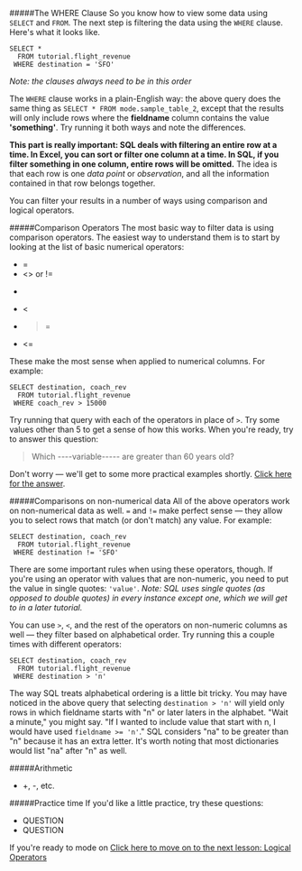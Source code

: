 #####The WHERE Clause
So you know how to view some data using `SELECT` and `FROM`. The next step is filtering the data using the `WHERE` clause. Here's what it looks like.

    SELECT *
      FROM tutorial.flight_revenue
     WHERE destination = 'SFO'

*Note: the clauses always need to be in this order*

The `WHERE` clause works in a plain-English way: the above query does the same thing as `SELECT * FROM mode.sample_table_2`, except that the results will only include rows where the **fieldname** column contains the value **'something'**. Try running it both ways and note the differences.

**This part is really important: SQL deals with filtering an entire row at a time. In Excel, you can sort or filter one column at a time. In SQL, if you filter something in one column, entire rows will be omitted.** The idea is that each row is one *data point* or *observation*, and all the information contained in that row belongs together.

You can filter your results in a number of ways using comparison and logical operators.

#####Comparison Operators
The most basic way to filter data is using comparison operators. The easiest way to understand them is to start by looking at the list of basic numerical operators:

* =
* <> or !=
* >
* <
* >=
* <=

These make the most sense when applied to numerical columns. For example:

    SELECT destination, coach_rev
      FROM tutorial.flight_revenue
     WHERE coach_rev > 15000

Try running that query with each of the operators in place of `>`. Try some values other than 5 to get a sense of how this works. When you're ready, try to answer this question:

> Which ----variable----- are greater than 60 years old?

Don't worry &mdash; we'll get to some more practical examples shortly. [Click here for the answer](LINK).

#####Comparisons on non-numerical data
All of the above operators work on non-numerical data as well. `=` and `!=` make perfect sense &mdash; they allow you to select rows that match (or don't match) any value. For example:

    SELECT destination, coach_rev
      FROM tutorial.flight_revenue
     WHERE destination != 'SFO'

There are some important rules when using these operators, though. If you're using an operator with values that are non-numeric, you need to put the value in single quotes: `'value'`. *Note: SQL uses single quotes (as opposed to double quotes) in every instance except one, which we will get to in a later tutorial.*

You can use `>`, `<`, and the rest of the operators on non-numeric columns as well &mdash; they filter based on alphabetical order. Try running this a couple times with different operators:

    SELECT destination, coach_rev
      FROM tutorial.flight_revenue
     WHERE destination > 'n'

The way SQL treats alphabetical ordering is a little bit tricky. You may have noticed in the above query that selecting `destination > 'n'` will yield only rows in which fieldname starts with "n" or later laters in the alphabet. "Wait a minute," you might say. "If I wanted to include value that start with n, I would have used `fieldname >= 'n'`." SQL considers "na" to be greater than "n" because it has an extra letter. It's worth noting that most dictionaries would list "na" after "n" as well.

#####Arithmetic
* +, -, etc.

#####Practice time
If you'd like a little practice, try these questions:

* QUESTION
* QUESTION

If you're ready to mode on [Click here to move on to the next lesson: Logical Operators](LINK)
